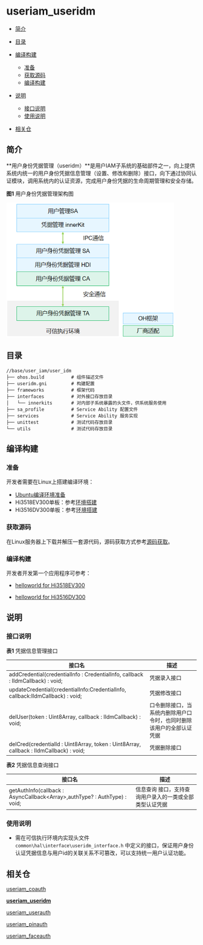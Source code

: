 # useriam_useridm

- [简介](#简介)
- [目录](#目录)
- [编译构建](#编译构建)
  - [准备](#准备)
  - [获取源码](#获取源码)
  - [编译构建](#编译构建)

- [说明](#说明)
  - [接口说明](#接口说明)
  - [使用说明](#使用说明)
- [相关仓](#相关仓)


## 简介

**用户身份凭据管理（useridm）**是用户IAM子系统的基础部件之一，向上提供系统内统一的用户身份凭据信息管理（设置、修改和删除）接口，向下通过协同认证模块，调用系统内的认证资源，完成用户身份凭据的生命周期管理和安全存储。

**图1** 用户身份凭据管理架构图

<img src="figures/用户身份凭据管理架构图.png" alt="口令认证架构图" style="zoom:80%;" />

## 目录

```undefined
//base/user_iam/user_idm
├── ohos.build			# 组件描述文件
├── useridm.gni			# 构建配置
├── frameworks			# 框架代码
├── interfaces			# 对外接口存放目录
│   └── innerkits		# 对内部子系统暴露的头文件，供系统服务使用
├── sa_profile			# Service Ability 配置文件
├── services			# Service Ability 服务实现
├── unittest			# 测试代码存放目录
└── utils				# 测试代码存放目录
```

## 编译构建


### 准备

开发者需要在Linux上搭建编译环境：

-   [Ubuntu编译环境准备](https://gitee.com/openharmony/docs/blob/master/zh-cn/device-dev/quick-start/quickstart-lite-env-setup-linux.md)
-   Hi3518EV300单板：参考[环境搭建](https://gitee.com/openharmony/docs/blob/master/zh-cn/device-dev/quick-start/quickstart-lite-steps-hi3518-setting.md)
-   Hi3516DV300单板：参考[环境搭建](https://gitee.com/openharmony/docs/blob/master/zh-cn/device-dev/quick-start/quickstart-lite-steps-hi3516-setting.md)

### 获取源码

在Linux服务器上下载并解压一套源代码，源码获取方式参考[源码获取](https://gitee.com/openharmony/docs/blob/master/zh-cn/device-dev/get-code/sourcecode-acquire.md)。

### 编译构建

开发者开发第一个应用程序可参考：

-   [helloworld for Hi3518EV300](https://gitee.com/openharmony/docs/blob/master/zh-cn/device-dev/quick-start/quickstart-lite-steps-hi3518-running.md)

-   [helloworld for Hi3516DV300](https://gitee.com/openharmony/docs/blob/master/zh-cn/device-dev/quick-start/quickstart-lite-steps-hi3516-running.md)


## 说明

### 接口说明

**表1** 凭据信息管理接口

| 接口名  | 描述                             |
| ------ | -------------------------------- |
| addCredential(credentialInfo : CredentialInfo, callback : IIdmCallback) : void; | 凭据录入接口 |
| updateCredential(credentialInfo:CredentialInfo, callback:IIdmCallback) : void; | 凭据修改接口 |
| delUser(token : Uint8Array, callback : IIdmCallback) : void; | 口令删除接口，当系统内删除用户口令时，也同时删除该用户的全部认证凭据 |
| delCred(credentialId : Uint8Array, token : Uint8Array, callback : IIdmCallback) : void; | 凭据删除接口 |

**表2** 凭据信息查询接口

| 接口名 | 描述                       |
| ------ | -------------------------------- |
| getAuthInfo(callback : AsyncCallback<Array<EnrolledCredInfo>>,authType? : AuthType) : void; | 信息查询 接口，支持查询用户录入的一类或全部类型认证凭据 |

### 使用说明

- 需在可信执行环境内实现头文件```common\hal\interface\useridm_interface.h``` 中定义的接口，保证用户身份认证凭据信息与用户id的关联关系不可篡改，可以支持统一用户认证功能。

## 相关仓

[useriam_coauth](https://gitee.com/openharmony-sig/useriam_coauth)

**[useriam_useridm](https://gitee.com/openharmony-sig/useriam_useridm)**

[useriam_userauth](https://gitee.com/openharmony-sig/useriam_userauth)

[useriam_pinauth](https://gitee.com/openharmony-sig/useriam_pinauth)

[useriam_faceauth](https://gitee.com/openharmony/useriam_faceauth)

